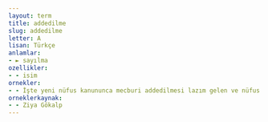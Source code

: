 ```yaml
---
layout: term
title: addedilme
slug: addedilme
letter: A
lisan: Türkçe
anlamlar:
- ► sayılma
ozellikler:
- - isim
ornekler:
- - İşte yeni nüfus kanununca mecburi addedilmesi lazım gelen ve nüfus defterlerinde esas olacak olan aile ismi, şu sonki tarzda olmalıdır.
orneklerkaynak:
- - Ziya Gökalp
---
```


